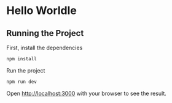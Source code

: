 # Hello Worldle

## Running the Project

First, install the dependencies

```bash
npm install
```

Run the project

```bash
npm run dev
```

Open [http://localhost:3000](http://localhost:3000) with your browser to see the result.

